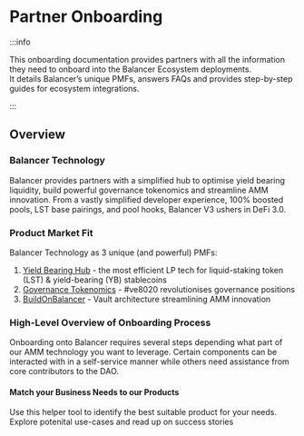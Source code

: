 

# Partner Onboarding
:::info
<p> This onboarding documentation provides partners with all the information they need to onboard into the Balancer 
Ecosystem deployments.<br> 
It details Balancer’s unique PMFs, answers FAQs and provides step-by-step guides for ecosystem integrations. </p>
:::

## Overview
### Balancer Technology
Balancer provides partners with a simplified hub to optimise yield bearing liquidity, build powerful governance tokenomics 
and streamline AMM innovation. From a vastly simplified developer experience, 100% boosted pools, LST base pairings, 
and pool hooks, Balancer V3 ushers in DeFi 3.0.

### Product Market Fit
Balancer Technology as 3 unique (and powerful) PMFs:
1. [Yield Bearing Hub](./yieldhub.md) - the most efficient LP tech for liquid-staking token (LST) & yield-bearing (YB) stablecoins
2. [Governance Tokenomics](./ve8020.md) - #ve8020 revolutionises governance positions
3. [BuildOnBalancer](./buildonbalancer.md) - Vault architecture streamlining AMM innovation

### High-Level Overview of Onboarding Process
Onboarding onto Balancer requires several steps depending what part of our AMM technology you want to leverage. Certain components can be interacted with
in a self-service manner while others need assistance from core contributors to the DAO. 

#### Match your Business Needs to our Products
Use this helper tool to identify the best suitable product for your needs. Explore potenital use-cases and read up on success stories
<DecisionTree />

<!---
## Balancer Deployments
Are you looking for deployment-specific information? Balancer v2 and v3 offer different technological advancements in the AMM sector
that you can leverage. Choose a deployment type to explore options
<PartnerOnboarding />
-->